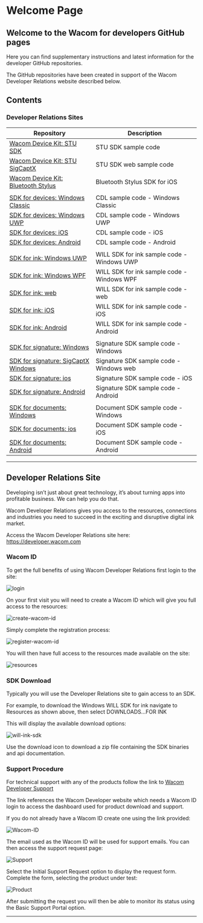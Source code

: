 # Welcome Page

## Welcome to the Wacom for developers GitHub pages
 
Here you can find supplementary instructions and latest information for the developer GitHub repositories.

The GitHub repositories have been created in support of the Wacom Developer Relations website described below.

## Contents

### Developer Relations Sites

| Repository  | Description |
| ----------  | ----------- |
| [Wacom Device Kit: STU SDK](https://github.com/Wacom-Developer/stu-sdk-samples)                                   | STU SDK sample code |
| [Wacom Device Kit: STU SigCaptX](https://github.com/Wacom-Developer/stu-sdk-sigcaptx-samples)                     | STU SDK web sample code |
| [Wacom Device Kit: Bluetooth Stylus](https://github.com/Wacom-Developer/bluetooth-stylus-sdk-ios)                 | Bluetooth Stylus SDK for iOS |
|||
| [SDK for devices: Windows Classic](https://github.com/Wacom-Developer/sdk-for-devices-win-classic)                | CDL sample code - Windows Classic |
| [SDK for devices: Windows UWP](	https://github.com/Wacom-Developer/sdk-for-devices-uwp)                           | CDL sample code - Windows UWP |
| [SDK for devices: iOS](https://github.com/Wacom-Developer/sdk-for-devices-ios)                                    | CDL sample code - iOS |
| [SDK for devices: Android](https://github.com/Wacom-Developer/sdk-for-devices-android)                            | CDL sample code - Android |
|||
| [SDK for ink: Windows UWP](https://github.com/Wacom-Developer/sdk-for-ink-uwp)                                    | WILL SDK for ink sample code - Windows UWP |
| [SDK for ink: Windows WPF](https://github.com/Wacom-Developer/sdk-for-ink-wpf)                                    | WILL SDK for ink sample code - Windows WPF |
| [SDK for ink: web](https://github.com/Wacom-Developer/sdk-for-ink-web)                                            | WILL SDK for ink sample code - web |
| [SDK for ink: iOS](https://github.com/Wacom-Developer/sdk-for-ink-ios)                                            | WILL SDK for ink sample code - iOS |
| [SDK for ink: Android](https://github.com/Wacom-Developer/sdk-for-ink-android)                                    | WILL SDK for ink sample code - Android |
|||
| [SDK for signature: Windows](https://github.com/Wacom-Developer/sdk-for-signature-windows)                        | Signature SDK sample code - Windows |
| [SDK for signature: SigCaptX Windows](https://github.com/Wacom-Developer/sdk-for-signature-sigcaptx-windows)      | Signature SDK sample code - Windows web |
| [SDK for signature: ios](https://github.com/Wacom-Developer/sdk-for-signature-ios)                                | Signature SDK sample code - iOS |
| [SDK for signature: Android](https://github.com/Wacom-Developer/sdk-for-signature-android)                        | Signature SDK sample code - Android |
|||
| [SDK for documents: Windows](https://github.com/Wacom-Developer/sdk-for-documents-win)                            | Document SDK sample code - Windows |
| [SDK for documents: ios](https://github.com/Wacom-Developer/sdk-for-documents-ios)                                | Document SDK sample code - iOS |
| [SDK for documents: Android](	https://github.com/Wacom-Developer/sdk-for-documents-android)                       | Document SDK sample code - Android |


---


## Developer Relations Site

Developing isn’t just about great technology, it’s about turning apps into profitable business. We can help you do that.

Wacom Developer Relations gives you access to the resources, connections and industries you need to succeed in the exciting and disruptive digital ink market. 

Access the Wacom Developer Relations site here: https://developer.wacom.com

### Wacom ID

To get the full benefits of using Wacom Developer Relations first login to the site:

![login](media/login.jpg)

On your first visit you will need to create a Wacom ID which will give you full access to the resources:

![create-wacom-id](media/create-wacom-id.jpg)

Simply complete the registration process:

![register-wacom-id](media/register-wacom-id.jpg)

You will then have full access to the resources made available on the site:

![resources](media/resources.jpg)

### SDK Download

Typically you will use the Developer Relations site to gain access to an SDK.

For example, to download the Windows WILL SDK for ink navigate to Resources as shown above, then select DOWNLOADS...FOR INK

This will display the available download options:


![will-ink-sdk](media/will-ink-sdk.png)

Use the download icon to download a zip file containing the SDK binaries and api documentation.


### Support Procedure

For technical support with any of the products follow the link to [Wacom Developer Support](https://developer.wacom.com/en-us/developer-dashboard/support)

The link references the Wacom Developer website which needs a Wacom ID login to access the dashboard used for product download and support.


If you do not already have a Wacom ID create one using the link provided:


![Wacom-ID](media/Wacom-ID.png)

The email used as the Wacom ID will be used for support emails.
You can then access the support request page:

![Support](media/Support.png)

Select the Initial Support Request option to display the request form.
Complete the form, selecting the product under test:
 
![Product](media/Product.png)

After submitting the request you will then be able to monitor its status using the Basic Support Portal option.

---
